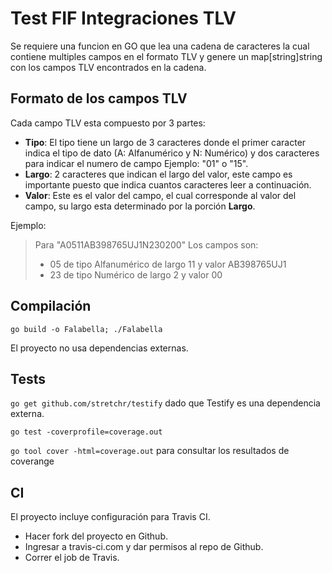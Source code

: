 # Test FIF Integraciones TLV
Se requiere una funcion en GO que lea una cadena de caracteres la cual contiene multiples campos en el formato TLV y genere un map[string]string con los campos TLV encontrados en la cadena.

## Formato de los campos TLV
Cada campo TLV esta compuesto por 3 partes:

 - **Tipo**: El tipo tiene un largo de 3 caracteres donde el primer caracter indica el tipo de dato  (A: Alfanumérico y N: Numérico) y dos caracteres para indicar el numero de campo Ejemplo: "01" o "15".
 - **Largo**: 2 caracteres que indican el largo del valor, este campo es importante puesto que indica cuantos caracteres leer a continuación.
 - **Valor**: Este es el valor del campo, el cual corresponde al valor del campo, su largo esta determinado por la porción **Largo**.

Ejemplo:

> Para "A0511AB398765UJ1N230200" Los campos son:
> - 05 de tipo Alfanumérico de largo 11 y valor AB398765UJ1
> - 23 de tipo Numérico de largo 2 y valor 00

## Compilación

`go build -o Falabella; ./Falabella`

El proyecto no usa dependencias externas.

## Tests

`go get github.com/stretchr/testify` dado que Testify es una dependencia externa.

`go test -coverprofile=coverage.out`

`go tool cover -html=coverage.out` para consultar los resultados de coverange

## CI

El proyecto incluye configuración para Travis CI.

- Hacer fork del proyecto en Github.
- Ingresar a travis-ci.com y dar permisos al repo de Github.
- Correr el job de Travis.